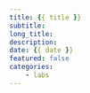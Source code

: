 ```yaml
---
title: {{ title }}
subtitle:
long_title:
description:
date: {{ date }}
featured: false
categories:
    - labs
---
```


